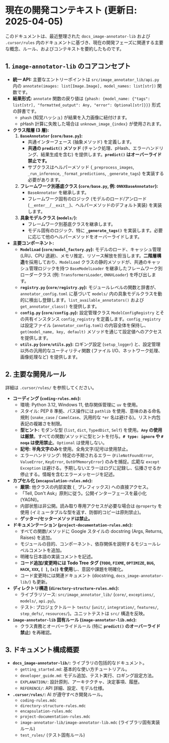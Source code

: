 # 現在の開発コンテキスト (更新日: 2025-04-05)

このドキュメントは、最近整理された `docs_image-annotator-lib` および `.cursor/rules` 内のドキュメントに基づき、現在の開発フェーズに関連する主要な概念、ルール、およびコンテキストを要約したものです。

## 1. `image-annotator-lib` のコアコンセプト

- **統一 API:** 主要なエントリーポイントは `src/image_annotator_lib/api.py` 内の `annotate(images: list[Image.Image], model_names: list[str])` 関数です。
- **結果形式:** `annotate` 関数の戻り値は `{phash: {model_name: {"tags": list[str], "formatted_output": Any, "error": Optional[str]}}}` 形式の辞書です。
  - `phash` (知覚ハッシュ) が結果を入力画像に紐付けます。
  - pHash 計算に失敗した場合は `unknown_image_{index}` が使用されます。
- **クラス階層 (3 層):**
  1.  **`BaseAnnotator` (`core/base.py`):**
      - 共通インターフェース (抽象メソッド) を定義します。
      - **共通の `predict()` メソッド** (チャンク処理、pHash、エラーハンドリング、結果生成を含む) を提供します。**`predict()` はオーバーライド禁止です。**
      - サブクラスはヘルパーメソッド (`_preprocess_images`, `_run_inference`, `_format_predictions`, `_generate_tags`) を実装する必要があります。
  2.  **フレームワーク別基底クラス (`core/base.py`, 例: `ONNXBaseAnnotator`):**
      - `BaseAnnotator` を継承します。
      - フレームワーク固有のロジック (モデルのロード/アンロード (`__enter__`/`__exit__`)、ヘルパーメソッドのデフォルト実装) を実装します。
  3.  **具象モデルクラス (`models/`):**
      - フレームワーク別基底クラスを継承します。
      - モデル固有のロジック、特に **`_generate_tags()`** を実装します。必要に応じて他のヘルパーメソッドをオーバーライドします。
- **主要コンポーネント:**
  - **`ModelLoad` (`core/model_factory.py`):** モデルのロード、キャッシュ管理 (LRU、CPU 退避)、メモリ推定、リソース解放を担当します。**二階層構造**を採用しており、`ModelLoad` クラスの静的メソッドが、共通のキャッシュ管理ロジックを持つ `BaseModelLoader` を継承したフレームワーク別ローダークラス (例: `TransformersLoader`, `ONNXLoader`) を呼び出します。
  - **`registry.py` (`core/registry.py`):** モジュールレベルの関数と辞書が、`annotator_config.toml` に基づいて `models/` 内の具象モデルクラスを動的に検出し登録します。`list_available_annotators()` および `get_annotator_class()` を提供します。
  - **`config.py` (`core/config.py`):** 設定管理クラス `ModelConfigRegistry` とその共有インスタンス `config_registry` を定義します。`config_registry` は設定ファイル (`annotator_config.toml`) の内容全体を保持し、`get(model_name, key, default)` メソッドを通じて設定値へのアクセスを提供します。
  - **`utils.py` (`core/utils.py`):** ロギング設定 (`setup_logger`) と、設定管理以外の汎用的なユーティリティ関数 (ファイル I/O、ネットワーク処理、画像処理など) を提供します。

## 2. 主要な開発ルール

詳細は `.cursor/rules/` を参照してください。

- **コーディング (`coding-rules.mdc`):**
  - 環境: Python 3.12, Windows 11, 依存関係管理に `uv` を使用。
  - スタイル: PEP 8 準拠、パス操作には `pathlib` を使用、意味のある命名規則 (`snake_case` / `CamelCase`、汎用的な `*er` 名は避ける)。リスト内包表記の複雑さを制限。
  - **型ヒント:** モダンな型 (`list`, `dict`, `TypedDict`, `Self`) を使用。**`Any` の使用は厳禁**。すべての関数/メソッドに型ヒントを付与。**`# type: ignore` や `# noqa` は使用禁止**。`Optional` は使用しない。
  - **記号:** **半角文字のみ**を使用。全角文字/記号は使用禁止。
  - エラーハンドリング: 特定の予期されるエラー (`FileNotFoundError`, `ValueError`, `KeyError`, `OutOfMemoryError`) のみを捕捉。広範な `except Exception` は避ける。予期しないエラーはログに記録し、伝播させるか停止する。情報を含むエラーメッセージを記述。
- **カプセル化 (`encapsulation-rules.mdc`):**
  - **厳禁:** 他クラスの内部変数 (`_` プレフィックス) への直接アクセス。
  - 「Tell, Don't Ask」原則に従う。公開インターフェースを最小化 (YAGNI)。
  - 内部状態は非公開。読み取り専用アクセスが必要な場合は `@property` を使用 (イミュータブルな型を返す、防御的コピーは原則禁止)。
  - **ゲッター/セッターメソッドは禁止。**
- **ドキュメンテーション (`project-documentation-rules.mdc`):**
  - すべての関数/メソッドに Google スタイルの docstring (Args, Returns, Raises) を追加。
  - モジュールの目的、コンポーネント、依存関係を説明するモジュールレベルコメントを追加。
  - 明確な日本語の実装コメントを記述。
  - **コード追加/変更時には Todo Tree タグ (`TODO`, `FIXME`, `OPTIMIZE`, `BUG`, `HACK`, `XXX`, `[ ]`, `[x]`) を使用**し、意図や課題を明確化。
  - コード変更時には関連ドキュメント (docstring, `docs_image-annotator-lib/`) も更新。
- **ディレクトリ構造 (`directory-structure-rules.mdc`):**
  - ライブラリソース: `src/image_annotator_lib/` (`core/`, `exceptions/`, `models/`, `api.py`)。
  - テスト: プロジェクトルート `tests/` (`unit/`, `integration/`, `features/`, `step_defs/`, `resources/`)。ユニットテストは `src/` 構造を反映。
- **`image-annotator-lib` 固有ルール (`image-annotator-lib.mdc`):**
  - クラス責務とオーバーライドルール (特に **`predict()` のオーバーライド禁止**) を再確認。

## 3. ドキュメント構成概要

- **`docs_image-annotator-lib/`:** ライブラリの包括的なドキュメント。
  - `getting_started.md`: 基本的な使い方チュートリアル。
  - `developer_guide.md`: モデル追加、テスト実行、ロギング設定方法。
  - `EXPLANATION/`: 設計原則、アーキテクチャ、決定事項、履歴。
  - `REFERENCE/`: API 詳細、設定、モデル仕様。
- **`.cursor/rules/`:** AI が遵守すべき開発ルール。
  - `coding-rules.mdc`
  - `directory-structure-rules.mdc`
  - `encapsulation-rules.mdc`
  - `project-documentation-rules.mdc`
  - `image-annotator-lib/image-annotator-lib.mdc` (ライブラリ固有実装ルール)
  - `test_rules/` (テスト固有ルール)
